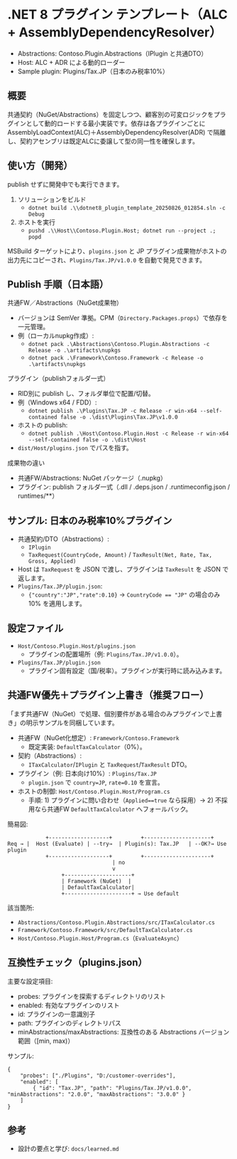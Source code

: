 # .NET 8 プラグイン テンプレート（ALC + AssemblyDependencyResolver）
- Abstractions: Contoso.Plugin.Abstractions（IPlugin と共通DTO）
- Host: ALC + ADR による動的ローダー
- Sample plugin: Plugins/Tax.JP（日本のみ税率10%）

## 概要
共通契約（NuGet/Abstractions）を固定しつつ、顧客別の可変ロジックをプラグインとして動的ロードする最小実装です。依存は各プラグインごとに AssemblyLoadContext(ALC)＋AssemblyDependencyResolver(ADR) で隔離し、契約アセンブリは既定ALCに委譲して型の同一性を確保します。

## 使い方（開発）
publish せずに開発中でも実行できます。

1) ソリューションをビルド
	 - `dotnet build .\\dotnet8_plugin_template_20250826_012854.sln -c Debug`
2) ホストを実行
	 - `pushd .\\Host\\Contoso.Plugin.Host; dotnet run --project .; popd`

MSBuild ターゲットにより、`plugins.json` と JP プラグイン成果物がホストの出力先にコピーされ、`Plugins/Tax.JP/v1.0.0` を自動で発見できます。

## Publish 手順（日本語）
共通FW／Abstractions（NuGet成果物）
- バージョンは SemVer 準拠。CPM（`Directory.Packages.props`）で依存を一元管理。
- 例（ローカルnupkg作成）:
	- `dotnet pack .\Abstractions\Contoso.Plugin.Abstractions -c Release -o .\artifacts\nupkgs`
	- `dotnet pack .\Framework\Contoso.Framework -c Release -o .\artifacts\nupkgs`

プラグイン（publishフォルダ一式）
- RID別に publish し、フォルダ単位で配置/切替。
- 例（Windows x64 / FDD）:
	- `dotnet publish .\Plugins\Tax.JP -c Release -r win-x64 --self-contained false -o .\dist\Plugins\Tax.JP\v1.0.0`
- ホストの publish:
	- `dotnet publish .\Host\Contoso.Plugin.Host -c Release -r win-x64 --self-contained false -o .\dist\Host`
- `dist/Host/plugins.json` でパスを指す。

成果物の違い
- 共通FW/Abstractions: NuGet パッケージ（.nupkg）
- プラグイン: publish フォルダ一式（.dll / .deps.json / .runtimeconfig.json / runtimes/**）

## サンプル: 日本のみ税率10%プラグイン
- 共通契約/DTO（Abstractions）:
	- `IPlugin`
	- `TaxRequest(CountryCode, Amount)` / `TaxResult(Net, Rate, Tax, Gross, Applied)`
- Host は `TaxRequest` を JSON で渡し、プラグインは `TaxResult` を JSON で返します。
- `Plugins/Tax.JP/plugin.json`:
	- `{"country":"JP","rate":0.10}` → `CountryCode == "JP"` の場合のみ 10% を適用します。

## 設定ファイル
- `Host/Contoso.Plugin.Host/plugins.json`
	- プラグインの配置場所（例: `Plugins/Tax.JP/v1.0.0`）。
- `Plugins/Tax.JP/plugin.json`
	- プラグイン固有設定（国/税率）。プラグインが実行時に読み込みます。

## 共通FW優先＋プラグイン上書き（推奨フロー）
「まず共通FW（NuGet）で処理、個別要件がある場合のみプラグインで上書き」の明示サンプルを同梱しています。

- 共通FW（NuGet化想定）: `Framework/Contoso.Framework`
	- 既定実装: `DefaultTaxCalculator`（0%）。
- 契約（Abstractions）:
	- `ITaxCalculator`/`IPlugin` と `TaxRequest`/`TaxResult` DTO。
- プラグイン（例: 日本向け10%）: `Plugins/Tax.JP`
	- `plugin.json` で `country=JP`, `rate=0.10` を宣言。
- ホストの制御: `Host/Contoso.Plugin.Host/Program.cs`
	- 手順: 1) プラグインに問い合わせ（`Applied==true` なら採用）→ 2) 不採用なら共通FW `DefaultTaxCalculator` へフォールバック。

簡易図:

```
			+-------------------+         +---------------------+
Req → |  Host (Evaluate) | --try→  | Plugin(s): Tax.JP   | --OK?→ Use plugin
			+-------------------+         +---------------------+
								 | no
								 v
				 +---------------------+
				 | Framework (NuGet)  |
				 | DefaultTaxCalculator|
				 +---------------------+ → Use default
```

該当箇所:
- `Abstractions/Contoso.Plugin.Abstractions/src/ITaxCalculator.cs`
- `Framework/Contoso.Framework/src/DefaultTaxCalculator.cs`
- `Host/Contoso.Plugin.Host/Program.cs`（`EvaluateAsync`）

## 互換性チェック（plugins.json）
主要な設定項目:
- probes: プラグインを探索するディレクトリのリスト
- enabled: 有効なプラグインのリスト
- id: プラグインの一意識別子
- path: プラグインのディレクトリパス
- minAbstractions/maxAbstractions: 互換性のある Abstractions バージョン範囲（[min, max)）

サンプル:
```
{
	"probes": ["./Plugins", "D:/customer-overrides"],
	"enabled": [
		{ "id": "Tax.JP", "path": "Plugins/Tax.JP/v1.0.0", "minAbstractions": "2.0.0", "maxAbstractions": "3.0.0" }
	]
}
```

## 参考
- 設計の要点と学び: `docs/learned.md`
